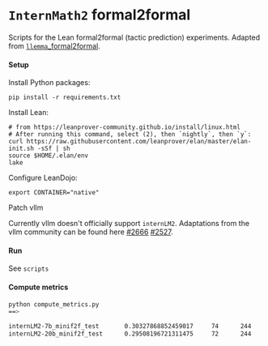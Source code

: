 # `InternMath2` formal2formal 

Scripts for the Lean formal2formal (tactic prediction) experiments. Adapted from
[`llemma`_formal2formal](https://github.com/wellecks/llemma_formal2formal).


#### Setup
Install Python packages:
```
pip install -r requirements.txt
```

Install Lean:
```
# from https://leanprover-community.github.io/install/linux.html
# After running this command, select (2), then `nightly`, then `y`:
curl https://raw.githubusercontent.com/leanprover/elan/master/elan-init.sh -sSf | sh
source $HOME/.elan/env
lake
```

Configure LeanDojo:
```
export CONTAINER="native"
```

Patch vllm

Currently vllm doesn't officially support `internLM2`. Adaptations from the vllm community can be found here [#2666](https://github.com/vllm-project/vllm/pull/2666) [#2527](https://github.com/vllm-project/vllm/pull/2527).


#### Run
See `scripts`

#### Compute metrics

```bash
python compute_metrics.py
==>

internLM2-7b_minif2f_test       0.30327868852459017     74      244
internLM2-20b_minif2f_test      0.29508196721311475     72      244
```




